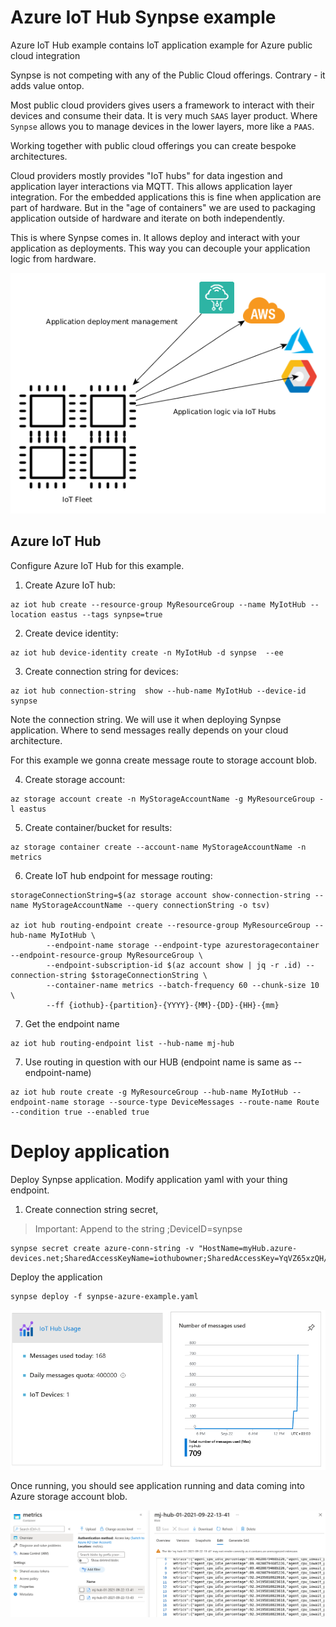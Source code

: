 # Azure IoT Hub Synpse example

Azure IoT Hub example contains IoT application example for Azure public cloud integration

Synpse is not competing with any of the Public Cloud offerings. Contrary - it adds value ontop.

Most public cloud providers gives users a framework to interact with their devices and consume their data.
It is very much `SAAS` layer product. Where `Synpse` allows you to manage devices in the lower layers, more like a `PAAS`.

Working together with public cloud offerings you can create bespoke architectures.

Cloud providers mostly provides "IoT hubs" for data ingestion and application layer interactions via MQTT. This allows 
application layer integration. For the embedded applications this is fine when application are part of hardware. But in the 
"age of containers" we are used to packaging application outside of hardware and iterate on both independently.

This is where Synpse comes in. It allows deploy and interact with your application as deployments. This way you can decouple your 
application logic from hardware.

![Diagram](assets/diagram.png)
## Azure IoT Hub 

Configure Azure IoT Hub for this example.

1. Create Azure IoT hub:
```
az iot hub create --resource-group MyResourceGroup --name MyIotHub --location eastus --tags synpse=true
```

2. Create device identity:
```
az iot hub device-identity create -n MyIotHub -d synpse  --ee
```

3. Create connection string for devices:
```
az iot hub connection-string  show --hub-name MyIotHub --device-id synpse
```

Note the connection string. We will use it when deploying Synpse application.
Where to send messages really depends on your cloud architecture.

For this example we gonna create message route to storage account blob.

4. Create storage account:
```
az storage account create -n MyStorageAccountName -g MyResourceGroup -l eastus
```

5. Create container/bucket for results:
```
az storage container create --account-name MyStorageAccountName -n metrics
```

6. Create IoT hub endpoint for message routing:
```
storageConnectionString=$(az storage account show-connection-string --name MyStorageAccountName --query connectionString -o tsv)

az iot hub routing-endpoint create --resource-group MyResourceGroup --hub-name MyIotHub \
        --endpoint-name storage --endpoint-type azurestoragecontainer --endpoint-resource-group MyResourceGroup \
        --endpoint-subscription-id $(az account show | jq -r .id) --connection-string $storageConnectionString \
        --container-name metrics --batch-frequency 60 --chunk-size 10 \
        --ff {iothub}-{partition}-{YYYY}-{MM}-{DD}-{HH}-{mm}
```

7. Get the endpoint name
```
az iot hub routing-endpoint list --hub-name mj-hub
```

7. Use routing in question with our HUB (endpoint name is same as --endpoint-name)
```
az iot hub route create -g MyResourceGroup --hub-name MyIotHub --endpoint-name storage --source-type DeviceMessages --route-name Route --condition true --enabled true
```

# Deploy application

Deploy Synpse application. Modify application yaml with your thing endpoint.

1. Create connection string secret, 

> Important: Append to the string ;DeviceID=synpse

```
synpse secret create azure-conn-string -v "HostName=myHub.azure-devices.net;SharedAccessKeyName=iothubowner;SharedAccessKey=YqVZ65xzQH/xxxxxxxxxxxxxxxx/xxxxxxxxxx;DeviceId=synpse"
```

Deploy the application

```
synpse deploy -f synpse-azure-example.yaml
```

![Message flow](assets/azure-messages.png)


Once running, you should see application running and data coming into Azure storage account blob.

![Storage blob](assets/azure-storage-account2.png)